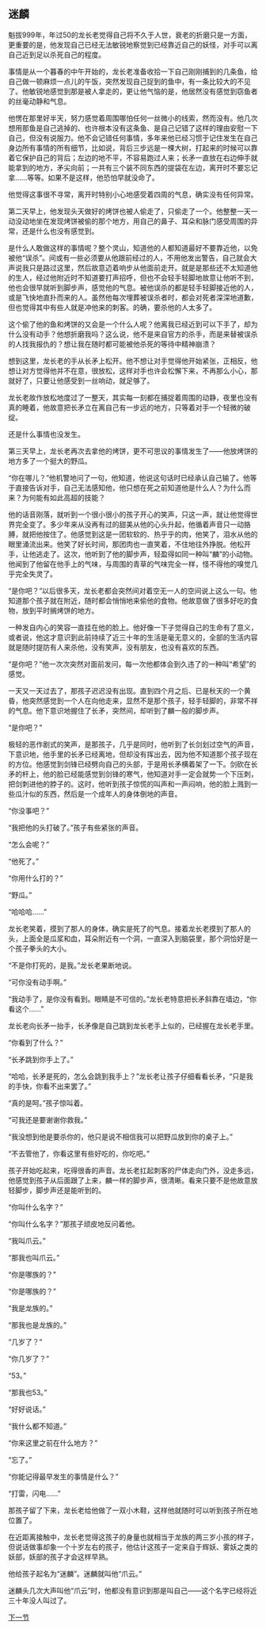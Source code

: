 ## 迷麟

魁拔999年，年过50的龙长老觉得自己将不久于人世，衰老的折磨只是一方面，更重要的是，他发现自己已经无法敏锐地察觉到已经靠近自己的妖怪，对手可以离自己近到足以杀死自己的程度。

事情是从一个暮春的中午开始的，龙长老准备收拾一下自己刚刚捕到的几条鱼，给自己做一顿麻烦一点儿的午饭，突然发现自己捉到的鱼中，有一条比较大的不见了。他敏锐地感觉到那是被人拿走的，更让他气恼的是，他居然没有感觉到窃鱼者的丝毫动静和气息。

他愣在那里好半天，努力感觉着周围哪怕任何一丝微小的线索，然而没有。他几次想用那鱼是自己逃掉的、也许根本没有这条鱼、是自己记错了这样的理由安慰一下自己，但没有说服力。他不会记错任何事情，多年来他已经习惯于记住发生在自己身边所有事情的所有细节，比如说，背后三步远是一棵大树，打起来的时候可以靠着它保护自己的背后；左边的地不平，不容易跑过人来；长矛一直放在右边伸手就能拿到的地方，矛尖向前；一共有三个装不同东西的提袋在左边，离开时不要忘记拿……等等。如果不是这样，他恐怕早就没命了。

他觉得这事很不寻常，离开时特别小心地感受着四周的气息，确实没有任何异常。

第二天早上，他发现头天做好的烤饼也被人偷走了，只偷走了一个。他整整一天一动没动地坐在发现烤饼被偷的那个地方，用自己的鼻子、耳朵和脉门感受周围的异常，还是什么也没有感觉到。

是什么人敢做这样的事情呢？整个灵山，知道他的人都知道最好不要靠近他，以免被他“误杀”。间或有一些必须要从他跟前经过的人，不用他发出警告，自己就会大声说我只是路过这里，然后故意迈着响步从他面前走开。就是是那些还不太知道他的生人，经过他附近时不知道要打声招呼，但也不会轻手轻脚地故意让他听不到，他也会很早就听到脚步声，感觉他的气息。被他误杀的都是轻手轻脚接近他的人，或是飞快地直扑而来的人。虽然他每次埋葬被误杀者时，都会对死者深深地道歉，但也觉得其中有些人就是冲他来的刺客。的确，要杀他的人太多了。

这个偷了他的鱼和烤饼的又会是一个什么人呢？他离我已经近到可以下手了，却为什么没有动手？他想折磨我吗？这么说，他不是来自官方的杀手，而是来替被误杀的人找我报仇的？想让我在随时都可能被他杀死的等待中精神崩溃？

想到这里，龙长老的手从长矛上松开。他不想让对手觉得他开始紧张，正相反，他想让对方觉得他并不在意，很放松，这样对手也许会松懈下来，不再那么小心，那就好了，只要让他感受到一丝响动，就足够了。

龙长老故作放松地度过了一整天，其实每一刻都在捕捉着周围的动静，夜里也没有真的睡着，他故意把长矛立在离自己有一步远的地方，只等着对手一个轻微的破绽。

还是什么事情也没发生。

第三天早上，龙长老再次去拿他的烤饼，更不可思议的事情发生了——他放烤饼的地方多了一个挺大的野瓜。

“你在哪儿？”他机警地问了一句，他知道，他说这句话时已经承认自己输了。他等于直接告诉对手，自己无法感知他，他只想在死之前知道他是什么人？为什么而来？为何能有如此高超的技能？

他的话音刚落，就听到一个很小很小的孩子开心的笑声，只这一声，就让他觉得世界完全变了。多少年来从没再有过的甜美从他的心头升起，他循着声音只一动胳膊，就把他按住了。他感觉到这是一团软软的、热乎乎的肉，他笑了，泪水从他的眼里涌流出来。他笑了好长时间，那团肉也一直笑着，不住地往外挣脱。他松开手，让他逃走了。这次，他听到了他的脚步声，轻盈得如同一种叫“麟”的小动物。他闻到了他留在他手上的气味，与周围的青草的气味完全一样，怪不得他的嗅觉几乎完全失灵了。

“是你吧？”以后很多天，龙长老都会突然间对着空无一人的空间说上这么一句。他知道那个孩子就在附近，随时都会悄悄地来偷他的食物。他故意做了很多好吃的食物，放到平时搁烤饼的地方。

一种发自内心的笑容一直挂在他的脸上。他好像一下子觉得自己的生命有了意义，或者说，他这才意识到此前持续了近三十年的生活是毫无意义的，全部的生活内容就是随时提防有人来杀他，没有笑声，没有朋友，也没有喜欢的东西。

“是你吧？”他一次次突然对面前发问，每一次他都体会到久违了的一种叫“希望”的感觉。

一天又一天过去了，那孩子迟迟没有出现。直到四个月之后、已是秋天的一个黄昏，他突然感觉到一个人在向他走来，显然不是那个孩子，轻手轻脚的，非常不祥的气息。他下意识地握住了长矛，突然间，却听到了麟一般的脚步声。

“是你吧？”

极轻的恶作剧式的笑声，是那孩子，几乎是同时，他听到了长剑划过空气的声音，下意识地，他手里的长矛已经离地，但却没有挥出去，因为他不知道那个孩子现在的方位。他感觉到剑锋已经劈向自己的头部，于是用长矛横着架了一下。剑砍在长矛的杆上，他的脸已经能感觉到剑锋的寒气，他知道对手一定会就势一个下压刺，把剑刺进他的脖子的。这时，他听到孩子惊慌的叫声和一声闷响，他的脸上溅到一些瓜汁似的东西，然后是一个成年人的身体倒地的声音。

“你没事吧？”

“我把他的头打破了。”孩子有些紧张的声音。

“怎么会呢？”

“他死了。”

“你用什么打的？”

“野瓜。”

“哈哈哈……”

龙长老笑着，摸到了那人的身体，确实是死了的气息。接着龙长老摸到了那人的头，上面全是瓜浆和血，耳朵附近有一个洞，一直深入到脑袋里，那个洞恰好是一个孩子拳头的大小。

“不是你打死的，是我。”龙长老果断地说。

“可你没有动手啊。”

“我动手了，是你没有看到。眼睛是不可信的。”龙长老特意把长矛斜靠在墙边，“你看这个……”

龙长老向长矛一抬手，长矛像是自己跳到龙长老手上似的，已经握在龙长老手里。

“你看到了什么？”

“长矛跳到你手上了。”

“哈哈，长矛是死的，怎么会跳到我手上？”龙长老让孩子仔细看看长矛，“只是我的手快，你看不出来罢了。”

“真的是呵。”孩子惊叫着。

“可我还是要谢谢你救我。”

“我没想到他是要杀你的，他只是说不相信我可以把野瓜放到你的桌子上。”

“不去管他了，你看这里有些好吃的，你吃吧。”

孩子开始吃起来，吃得很香的声音。龙长老扛起刺客的尸体走向门外，没走多远，他感觉到孩子从后面跟了上来，麟一样的脚步声，很清晰。看来只要不是他故意放轻脚步，脚步声还是能听到的。

“你叫什么名字？”

“你叫什么名字？”那孩子顽皮地反问着他。

“我叫爪云。”

“那我也叫爪云。”

“你是哪族的？”

“你是哪族的？”

“我是龙族的。”

“那我也是龙族的。”

“几岁了？”

“你几岁了？”

“53。”

“那我也53。”

“好好说话。”

“我什么都不知道。”

“你来这里之前在什么地方？”

“忘了。”

“你能记得最早发生的事情是什么？”

“打雷，闪电……”

那孩子留了下来，龙长老给他做了一双小木鞋，这样他就随时可以听到孩子所在地位置了。

在近距离接触中，龙长老觉得这孩子的身量也就相当于龙族的两三岁小孩的样子，但说话做事却象一个十岁左右的孩子，他估计这孩子一定来自于辉妖、雾妖之类的妖部，妖部的孩子才会这样早熟。

他给孩子起名为“迷麟”。迷麟就叫他“爪云。”

迷麟头几次大声叫他“爪云”时，他都没有意识到那是叫自己——这个名字已经将近三十年没人叫过了。

[下一节](https://github.com/MiuNice/the-book-of-kuiba/blob/master/chapter3/3%EF%BC%8E3%E8%B7%9F%E7%8F%AD.md)
